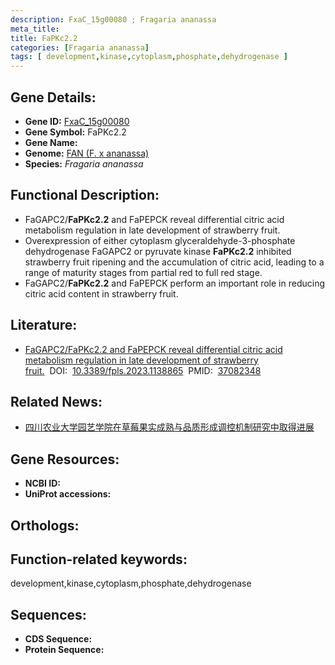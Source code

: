 ```yaml
---
description: FxaC_15g00080 ; Fragaria ananassa
meta_title:
title: FaPKc2.2
categories: [Fragaria ananassa]
tags: [ development,kinase,cytoplasm,phosphate,dehydrogenase ]
---
```


## Gene Details:
- **Gene ID:**	[FxaC_15g00080]()
- **Gene Symbol:** FaPKc2.2
- **Gene Name:** 
- **Genome:** [FAN (F. x ananassa)]()
- **Species:** *Fragaria ananassa*

## Functional Description:
   - FaGAPC2/**FaPKc2.2** and FaPEPCK reveal differential citric acid metabolism regulation in late development of strawberry fruit.
   - Overexpression of either cytoplasm glyceraldehyde-3-phosphate dehydrogenase FaGAPC2 or pyruvate kinase **FaPKc2.2** inhibited strawberry fruit ripening and the accumulation of citric acid, leading to a range of maturity stages from partial red to full red stage.
   - FaGAPC2/**FaPKc2.2** and FaPEPCK perform an important role in reducing citric acid content in strawberry fruit.

## Literature:
   - [FaGAPC2/FaPKc2.2 and FaPEPCK reveal differential citric acid metabolism regulation in late development of strawberry fruit.]( https://www.ncbi.nlm.nih.gov/pmc/articles/PMC10110876/)&nbsp;&nbsp;DOI:&nbsp;&nbsp;[10.3389/fpls.2023.1138865](https://www.ncbi.nlm.nih.gov/pmc/articles/PMC10110876/)&nbsp;&nbsp;PMID:&nbsp;&nbsp;[37082348](https://pubmed.ncbi.nlm.nih.gov/37082348/)

## Related News:
   - [四川农业大学园艺学院在草莓果实成熟与品质形成调控机制研究中取得进展](https://mp.weixin.qq.com/s?__biz=MzIyOTY2NDYyNQ==&mid=2247553319&idx=5&sn=a87626a4bbcbd7247b8e4b99db3e131b&chksm=e8bd6339dfcaea2f776b39696dd06232ebda5e1c6637e82655c841a0767f8da4256621e43068&scene=27#wechat_redirect)

## Gene Resources:
- **NCBI ID:** [](https://www.ncbi.nlm.nih.gov/gene/?term=)
- **UniProt accessions:** [](https://www.uniprot.org/uniprotkb//entry)

## Orthologs:


## Function-related keywords:
development,kinase,cytoplasm,phosphate,dehydrogenase

## Sequences:
- **CDS Sequence:**
- **Protein Sequence:**
